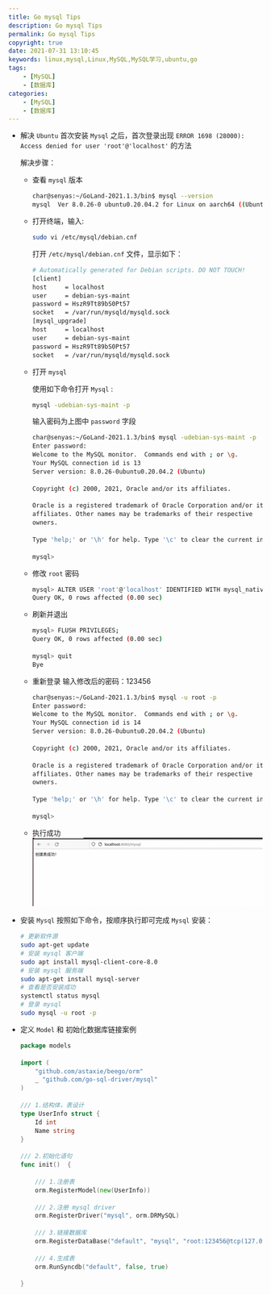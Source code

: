 ```yaml
---
title: Go mysql Tips
description: Go mysql Tips
permalink: Go mysql Tips
copyright: true
date: 2021-07-31 13:10:45
keywords: linux,mysql,Linux,MySQL,MySQL学习,ubuntu,go
tags:
    - [MySQL]
    - [数据库]
categories:
    - [MySQL]
    - [数据库]
---
```



+ 解决 `Ubuntu` 首次安装 `Mysql` 之后，首次登录出现 `ERROR 1698 (28000): Access denied for user 'root'@'localhost'` 的方法

	解决步骤：
	+ 查看 `mysql` 版本
		```Bash
		char@senyas:~/GoLand-2021.1.3/bin$ mysql --version
		mysql  Ver 8.0.26-0 ubuntu0.20.04.2 for Linux on aarch64 ((Ubuntu))
		```

	+ 打开终端，输入: 
		```Bash
		sudo vi /etc/mysql/debian.cnf
		```

		打开 `/etc/mysql/debian.cnf` 文件，显示如下：

		```Bash
		# Automatically generated for Debian scripts. DO NOT TOUCH!
		[client]
		host     = localhost
		user     = debian-sys-maint
		password = HszR9Tt89bS0Pt57
		socket   = /var/run/mysqld/mysqld.sock
		[mysql_upgrade]
		host     = localhost
		user     = debian-sys-maint
		password = HszR9Tt89bS0Pt57
		socket   = /var/run/mysqld/mysqld.sock
		```

	+ 打开 `mysql`
	
		<!--more-->

		使用如下命令打开 `Mysql` :
		```Bash
		mysql -udebian-sys-maint -p 
		```
		输入密码为上图中 `password` 字段
		```Bash
		char@senyas:~/GoLand-2021.1.3/bin$ mysql -udebian-sys-maint -p
		Enter password: 
		Welcome to the MySQL monitor.  Commands end with ; or \g.
		Your MySQL connection id is 13
		Server version: 8.0.26-0ubuntu0.20.04.2 (Ubuntu)

		Copyright (c) 2000, 2021, Oracle and/or its affiliates.

		Oracle is a registered trademark of Oracle Corporation and/or its
		affiliates. Other names may be trademarks of their respective
		owners.

		Type 'help;' or '\h' for help. Type '\c' to clear the current input statement.

		mysql> 
		```
	+ 修改 `root` 密码
		```Bash
		mysql> ALTER USER 'root'@'localhost' IDENTIFIED WITH mysql_native_password BY '123456';
		Query OK, 0 rows affected (0.00 sec)
		```

	+ 刷新并退出

		```Bash
		mysql> FLUSH PRIVILEGES;
		Query OK, 0 rows affected (0.00 sec)
		
		mysql> quit
		Bye
		```
	+ 重新登录
	输入修改后的密码：123456
		```Bash
		char@senyas:~/GoLand-2021.1.3/bin$ mysql -u root -p
		Enter password: 
		Welcome to the MySQL monitor.  Commands end with ; or \g.
		Your MySQL connection id is 14
		Server version: 8.0.26-0ubuntu0.20.04.2 (Ubuntu)

		Copyright (c) 2000, 2021, Oracle and/or its affiliates.

		Oracle is a registered trademark of Oracle Corporation and/or its
		affiliates. Other names may be trademarks of their respective
		owners.

		Type 'help;' or '\h' for help. Type '\c' to clear the current input statement.

		mysql> 
		```

	+ 执行成功
	![](https://github.com/Bogon/mysql_manual/blob/main/goMysql/gm_1.png?raw=true)

+ 安装 `Mysql`
按照如下命令，按顺序执行即可完成 `Mysql` 安装：
	```Bash
	# 更新软件源
	sudo apt-get update
	# 安装 mysql 客户端
	sudo apt install mysql-client-core-8.0 
	# 安装 mysql 服务端
	sudo apt-get install mysql-server
	# 查看是否安装成功
	systemctl status mysql
	# 登录 mysql
	sudo mysql -u root -p
	```

+ 定义 `Model` 和 初始化数据库链接案例

	```Go
	package models

	import (
		"github.com/astaxie/beego/orm"
		_ "github.com/go-sql-driver/mysql"
	)

	/// 1.结构体，表设计
	type UserInfo struct {
		Id int
		Name string
	}

	/// 2.初始化语句
	func init()  {

		/// 1.注册表
		orm.RegisterModel(new(UserInfo))

		/// 2.注册 mysql driver
		orm.RegisterDriver("mysql", orm.DRMySQL)

		/// 3.链接数据库
		orm.RegisterDataBase("default", "mysql", "root:123456@tcp(127.0.0.1:3306)/class1?charset=utf8")

		/// 4.生成表
		orm.RunSyncdb("default", false, true)

	}
	```